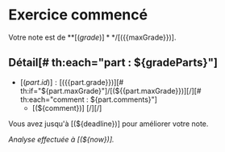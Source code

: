 # Exercice commencé
Votre note est de **[(${{grade}})]**/[(${{maxGrade}})].  

## Détail[# th:each="part : ${gradeParts}"]
* [(${part.id})]: [(${{part.grade}})][# th:if="${part.maxGrade}"]/[(${{part.maxGrade}})][/][# th:each="comment : ${part.comments}"]
    * [(${comment})]
[/][/]


Vous avez jusqu'à [(${deadline})] pour améliorer votre note.

*Analyse effectuée à [(${now})].*
